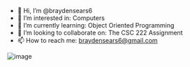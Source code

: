 - 👋 Hi, I’m @braydensears6
- 👀 I’m interested in: Computers
- 🌱 I’m currently learning: Object Oriented Programming
- 💞️ I’m looking to collaborate on: The CSC 222 Assignment
- 📫 How to reach me: braydensears6@gmail.com

![image](https://github.com/braydensears6/braydensears6/assets/164208528/ed60e07a-81ef-45c5-9d61-e9ee6b6136cc)
